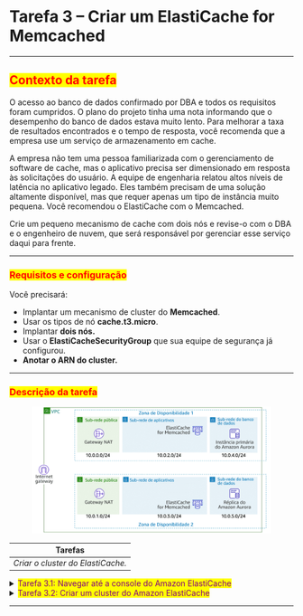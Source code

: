 # Tarefa 3 – Criar um ElastiCache for Memcached

***

## <mark style="color:red;">**Contexto da tarefa**</mark>

O acesso ao banco de dados confirmado por DBA e todos os requisitos foram cumpridos. O plano do projeto tinha uma nota informando que o desempenho do banco de dados estava muito lento. Para melhorar a taxa de resultados encontrados e o tempo de resposta, você recomenda que a empresa use um serviço de armazenamento em cache.&#x20;

A empresa não tem uma pessoa familiarizada com o gerenciamento de software de cache, mas o aplicativo precisa ser dimensionado em resposta às solicitações do usuário. A equipe de engenharia relatou altos níveis de latência no aplicativo legado. Eles também precisam de uma solução altamente disponível, mas que requer apenas um tipo de instância muito pequena. Você recomendou o ElastiCache com o Memcached.&#x20;

Crie um pequeno mecanismo de cache com dois nós e revise-o com o DBA e o engenheiro de nuvem, que será responsável por gerenciar esse serviço daqui para frente.

***

### <mark style="color:red;">**Requisitos e configuração**</mark>

Você precisará:

* Implantar um mecanismo de cluster do **Memcached**.
* Usar os tipos de nó **cache.t3.micro**.
* Implantar **dois nós.**
* Usar o **ElastiCacheSecurityGroup** que sua equipe de segurança já configurou.
* **Anotar o ARN do cluster.**

***

### <mark style="color:red;">**Descrição da tarefa**</mark>

<figure><img src="../../.gitbook/assets/image (4) (1) (1) (1) (1).png" alt=""><figcaption></figcaption></figure>

| Tarefas                           |
| --------------------------------- |
| _Criar o cluster do ElastiCache._ |

<details>

<summary><mark style="color:purple;">Tarefa 3.1: Navegar até a console do Amazon ElastiCache</mark></summary>

1. No AWS Management Console, no menu Services (Serviços), selecione ElastiCache.

* _Observação: você também pode pesquisar por ElastiCache na barra de pesquisa unificada na parte superior de console._

</details>

<details>

<summary><mark style="color:purple;">Tarefa 3.2: Criar um cluster do Amazon ElastiCache</mark></summary>

1. Selecione o botão **Get Started Now** (Começar agora).
   * A página **Create your Amazon ElastiCache cluster** (Criar o cluster do Amazon ElastiCache) será exibida.
2. Selecione a opção **Memcached** em **Cluster engine** (Mecanismo do cluster).
3. Verifique se a opção **Amazon Cloud** (Nuvem da Amazon) está selecionada na seção **Location** (Localização).
4. Na seção de configurações do Memcached, configure o seguinte:
   * **Nome:** _MyWPCache_
   * **Tipo de nó**
     * Selecione o menu suspenso.
     * A janela **select node type** (Selecionar tipo de nó) é exibida.
     * Selecione a guia chamada **t3**.
     * Selecione a opção **cache.t3.micro**.
     * Selecione o botão **Save** (Salvar).
   * **Número de nós** 2
5. Expanda a seção de configurações **Advanced Memcached** (Memcached avançado).
6. Configure os itens a seguir na seção de configurações Advanced Memcached:
   * **Grupo de sub-rede:** _elasticachesubnetgroup_\

   * **Colocação das zonas de disponibilidade:** selecione a opção _Select zones_ (Selecionar zonsa).
   * **Security Groups:** selecione o _ícone de edição_.&#x20;
     * Selecione o Security group chamado **ElastiCacheSecurityGroup**.
     * Desmarque **default** (padrão).
     * Selecione o botão **Save** (Salvar).
   * Tags:&#x20;
     * **Chave:** _Nome_
     * **Valor:** _MyWPCache_
7. Selecione o botão **Create** (Criar).

O status do ElastiCache será **available** (disponível) após alguns minutos. Não é necessário esperar.

</details>

***
